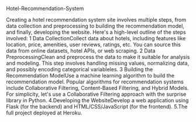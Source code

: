  Hotel-Recommendation-System

Creating a hotel recommendation system site involves multiple steps, from data collection and preprocessing to building the recommendation model, and finally, developing the website. Here's a high-level outline of the steps involved:
1 Data CollectionCollect data about hotels, including features like location, price, amenities, user reviews, ratings, etc. You can source this data from online datasets, hotel APIs, or web scraping.
2 Data PreprocessingClean and preprocess the data to make it suitable for analysis and modeling. This step involves handling missing values, normalizing data, and possibly encoding categorical variableles.
3 Building the Recommendation ModelUse a machine learning algorithm to build the recommendation model. Popular algorithms for recommendation systems include Collaborative Filtering, Content-Based Filtering, and Hybrid Models. For simplicity, let's use a Collaborative Filtering approach with the surprise library in Python.
4.Developing the WebsiteDevelop a web application using Flask (for the backend) and HTML/CSS/JavaScript (for the frontend).
5.The full project deployed at Heroku.    
 

